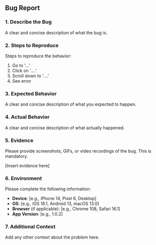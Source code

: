 ## Bug Report

### 1. Describe the Bug

A clear and concise description of what the bug is.

### 2. Steps to Reproduce

Steps to reproduce the behavior:
1. Go to '...'
2. Click on '....'
3. Scroll down to '....'
4. See error

### 3. Expected Behavior

A clear and concise description of what you expected to happen.

### 4. Actual Behavior

A clear and concise description of what actually happened.

### 5. Evidence

Please provide screenshots, GIFs, or video recordings of the bug. This is mandatory.

[Insert evidence here]

### 6. Environment

Please complete the following information:
- **Device**: [e.g., iPhone 14, Pixel 6, Desktop]
- **OS**: [e.g., iOS 16.1, Android 13, macOS 13.0]
- **Browser** (if applicable): [e.g., Chrome 108, Safari 16.1]
- **App Version**: [e.g., 1.0.2]

### 7. Additional Context

Add any other context about the problem here.
